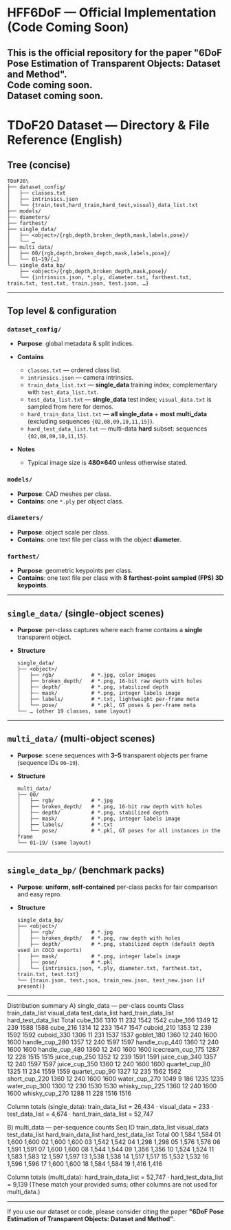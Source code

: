 # HFF6DoF — Official Implementation (Code Coming Soon)

This is the **official repository** for the paper **"6DoF Pose Estimation of Transparent Objects: Dataset and Method"**.  
**Code coming soon.**  
**Dataset coming soon.** 
---

# TDoF20 Dataset — Directory & File Reference (English)



## Tree (concise)

```
TDoF20\
├── dataset_config/
│   ├── classes.txt
│   ├── intrinsics.json
│   └── {train,test,hard_train,hard_test,visual}_data_list.txt
├── models/
├── diameters/
├── farthest/
├── single_data/
│   ├── <object>/{rgb,depth,broken_depth,mask,labels,pose}/
│   └── …
├── multi_data/
│   ├── 00/{rgb,depth,broken_depth,mask,labels,pose}/
│   └── 01–19/{…}
└── single_data_bp/
    ├── <object>/{rgb,depth,broken_depth,mask,pose}/
    └── {intrinsics.json, *.ply, diameter.txt, farthest.txt, train.txt, test.txt, train.json, test.json, …}
```

---

## Top level & configuration

### `dataset_config/`

* **Purpose**: global metadata & split indices.
* **Contains**

  * `classes.txt` — ordered class list.
  * `intrinsics.json` — camera intrinsics.
  * `train_data_list.txt` — **single\_data** training index; complementary with `test_data_list.txt`.
  * `test_data_list.txt` — **single\_data** test index; `visual_data.txt` is sampled from here for demos.
  * `hard_train_data_list.txt` — **all single\_data** + **most multi\_data** (excluding sequences `{02,08,09,10,11,15}`).
  * `hard_test_data_list.txt` — multi-data **hard** subset: sequences `{02,08,09,10,11,15}`.

  
* **Notes**

  * Typical image size is **480×640** unless otherwise stated.

### `models/`

* **Purpose**: CAD meshes per class.
* **Contains**: one `*.ply` per object class.


### `diameters/`

* **Purpose**: object scale per class.
* **Contains**: one text file per class with the object **diameter**.


### `farthest/`

* **Purpose**: geometric keypoints per class.
* **Contains**: one text file per class with **8 farthest-point sampled (FPS) 3D keypoints**.


---

## `single_data/` (single-object scenes)

* **Purpose**: per-class captures where each frame contains a **single** transparent object.
* **Structure**

  ```
  single_data/
  ├── <object>/
  │   ├── rgb/            # *.jpg, color images
  │   ├── broken_depth/   # *.png, 16-bit raw depth with holes
  │   ├── depth/          # *.png, stabilized depth
  │   ├── mask/           # *.png, integer labels image
  │   ├── labels/         # *.txt, lightweight per-frame meta
  │   └── pose/           # *.pkl, GT poses & per-frame meta
  └── … (other 19 classes, same layout)
  ```

---

## `multi_data/` (multi-object scenes)

* **Purpose**: scene sequences with **3–5** transparent objects per frame (sequence IDs `00–19`).
* **Structure**

  ```
  multi_data/
  ├── 00/
  │   ├── rgb/            # *.jpg
  │   ├── broken_depth/   # *.png, 16-bit raw depth with holes
  │   ├── depth/          # *.png, stabilized depth
  │   ├── mask/           # *.png, integer labels image
  │   ├── labels/         # *.txt
  │   └── pose/           # *.pkl, GT poses for all instances in the frame
  └── 01–19/ (same layout)
  ```

---

## `single_data_bp/` (benchmark packs)

* **Purpose**: **uniform, self-contained** per-class packs for fair comparison and easy repro.
* **Structure**

  ```
  single_data_bp/
  ├── <object>/
  │   ├── rgb/            # *.jpg
  │   ├── broken_depth/   # *.png, raw depth with holes
  │   ├── depth/          # *.png, stabilized depth (default depth used in COCO exports)
  │   ├── mask/           # *.png, integer labels image
  │   ├── pose/           # *.pkl
  │   └── {intrinsics.json, *.ply, diameter.txt, farthest.txt, train.txt, test.txt}
  └── {train.json, test.json, train_new.json, test_new.json (if present)}
  ```

---
Distribution summary
A) single_data — per-class counts
Class	train_data_list	visual_data	test_data_list	hard_train_data_list	hard_test_data_list	Total
cube_136	1310	11	232	1542		1542
cube_166	1349	12	239	1588		1588
cube_216	1314	12	233	1547		1547
cuboid_210	1353	12	239	1592		1592
cuboid_330	1306	11	231	1537		1537
goblet_180	1360	12	240	1600		1600
handle_cup_280	1357	12	240	1597		1597
handle_cup_440	1360	12	240	1600		1600
handle_cup_480	1360	12	240	1600		1600
icecream_cup_175	1287	12	228	1515		1515
juice_cup_250	1352	12	239	1591		1591
juice_cup_340	1357	12	240	1597		1597
juice_cup_350	1360	12	240	1600		1600
quartet_cup_80	1325	11	234	1559		1559
quartet_cup_90	1327	12	235	1562		1562
short_cup_220	1360	12	240	1600		1600
water_cup_270	1049	9	186	1235		1235
water_cup_300	1300	12	230	1530		1530
whisky_cup_225	1360	12	240	1600		1600
whisky_cup_270	1288	11	228	1516		1516

Column totals (single_data):
train_data_list = 26,434 · visual_data = 233 · test_data_list = 4,674 · hard_train_data_list = 52,747

B) multi_data — per-sequence counts
Seq ID	train_data_list	visual_data	test_data_list	hard_train_data_list	hard_test_data_list	Total
00				1,584		1,584
01				1,600		1,600
02					1,600	1,600
03				1,542		1,542
04				1,298		1,298
05				1,576		1,576
06				1,591		1,591
07				1,600		1,600
08					1,544	1,544
09					1,356	1,356
10					1,524	1,524
11					1,583	1,583
12				1,597		1,597
13				1,538		1,538
14				1,517		1,517
15					1,532	1,532
16				1,596		1,596
17				1,600		1,600
18				1,584		1,584
19				1,416		1,416

Column totals (multi_data):
hard_train_data_list = 52,747 · hard_test_data_list = 9,139
(These match your provided sums; other columns are not used for multi_data.)




---
If you use our dataset or code, please consider citing the paper **"6DoF Pose Estimation of Transparent Objects: Dataset and Method"**.


